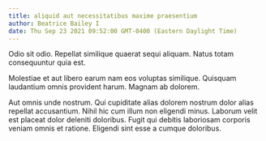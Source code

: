```yaml
---
title: aliquid aut necessitatibus maxime praesentium
author: Beatrice Bailey I
date: Thu Sep 23 2021 09:52:00 GMT-0400 (Eastern Daylight Time)
---
```

Odio sit odio. Repellat similique quaerat sequi aliquam. Natus totam consequuntur quia est.

 Molestiae et aut libero earum nam eos voluptas similique. Quisquam laudantium omnis provident harum. Magnam ab dolorem.

 Aut omnis unde nostrum. Qui cupiditate alias dolorem nostrum dolor alias repellat accusantium. Nihil hic cum illum non eligendi minus. Laborum velit est placeat dolor deleniti doloribus. Fugit qui debitis laboriosam corporis veniam omnis et ratione. Eligendi sint esse a cumque doloribus.